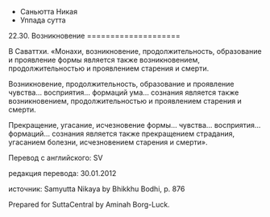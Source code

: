 









* Саньютта Никая
* Уппада сутта


22\.30\. Возникновение
\=\=\=\=\=\=\=\=\=\=\=\=\=\=\=\=\=\=\=\=



В Саваттхи\. «Монахи, возникновение, продолжительность, образование и проявление формы является также возникновением, продолжительностью и проявлением старения и смерти\.


Возникновение, продолжительность, образование и проявление чувства… восприятия… формаций ума… сознания является также возникновением, продолжительностью и проявлением старения и смерти\.


Прекращение, угасание, исчезновение формы… чувства… восприятия… формаций… сознания является также прекращением страдания, угасанием болезни, исчезновением старения и смерти»\.



Перевод с английского: SV


редакция перевода: 30\.01\.2012


источник: Samyutta Nikaya by Bhikkhu Bodhi, p\. 876


Prepared for SuttaCentral by Aminah Borg\-Luck\.






